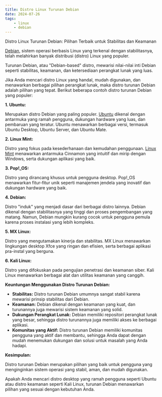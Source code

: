 ```yaml
---
title: Distro Linux Turunan Debian
date: 2024-07-26
tags:
    - linux
    - debian
---
```


Distro Linux Turunan Debian: Pilihan Terbaik untuk Stabilitas dan Keamanan

[Debian](https://maukode.com/blog/mengapa-debian-adalah-distro-linux-yang-penting), sistem operasi berbasis Linux yang terkenal dengan stabilitasnya, telah melahirkan banyak distribusi (distro) Linux yang populer. 
<!-- excerpt -->
Turunan Debian, atau "Debian-based" distro, mewarisi nilai-nilai inti Debian seperti stabilitas, keamanan, dan ketersediaan perangkat lunak yang luas. 

Jika Anda mencari distro Linux yang handal, mudah digunakan, dan menawarkan berbagai pilihan perangkat lunak, maka distro turunan Debian adalah pilihan yang tepat. Berikut beberapa contoh distro turunan Debian yang populer:

**1. Ubuntu:**

Merupakan distro Debian yang paling populer. [Ubuntu](https://ubuntu.com/download) dikenal dengan antarmuka yang ramah pengguna, dukungan hardware yang luas, dan pembaruan yang teratur.  Ubuntu menawarkan berbagai versi, termasuk Ubuntu Desktop, Ubuntu Server, dan Ubuntu Mate.

**2. Linux Mint:**

Distro yang fokus pada kesederhanaan dan kemudahan penggunaan. [Linux Mint](https://www.linuxmint.com/) menawarkan antarmuka Cinnamon yang intuitif dan mirip dengan Windows, serta dukungan aplikasi yang baik.

**3. Pop!_OS:**

Distro yang dirancang khusus untuk pengguna desktop. Pop!_OS menawarkan fitur-fitur unik seperti manajemen jendela yang inovatif dan dukungan hardware yang baik.

**4. Debian:**

Distro "induk" yang menjadi dasar dari berbagai distro lainnya. Debian dikenal dengan stabilitasnya yang tinggi dan proses pengembangan yang matang. Namun, Debian mungkin kurang cocok untuk pengguna pemula karena proses instalasi yang lebih kompleks.

**5. MX Linux:**

Distro yang mengutamakan kinerja dan stabilitas. MX Linux menawarkan lingkungan desktop Xfce yang ringan dan efisien, serta berbagai aplikasi pra-instal yang berguna.

**6. Kali Linux:**

Distro yang difokuskan pada pengujian penetrasi dan keamanan siber. Kali Linux menawarkan berbagai alat dan utilitas keamanan yang canggih.

**Keuntungan Menggunakan Distro Turunan Debian:**

* **Stabilitas:** Distro turunan Debian umumnya sangat stabil karena mewarisi prinsip stabilitas dari Debian.
* **Keamanan:** Debian dikenal dengan keamanan yang kuat, dan turunannya juga mewarisi sistem keamanan yang solid.
* **Dukungan Perangkat Lunak:** Debian memiliki repositori perangkat lunak yang besar, sehingga distro turunannya juga memiliki akses ke berbagai aplikasi.
* **Komunitas yang Aktif:**  Distro turunan Debian memiliki komunitas pengguna yang aktif dan membantu, sehingga Anda dapat dengan mudah menemukan dukungan dan solusi untuk masalah yang Anda hadapi.

**Kesimpulan:**

Distro turunan Debian merupakan pilihan yang baik untuk pengguna yang menginginkan sistem operasi yang stabil, aman, dan mudah digunakan. 

Apakah Anda mencari distro desktop yang ramah pengguna seperti Ubuntu atau distro keamanan seperti Kali Linux, turunan Debian menawarkan pilihan yang sesuai dengan kebutuhan Anda. 
